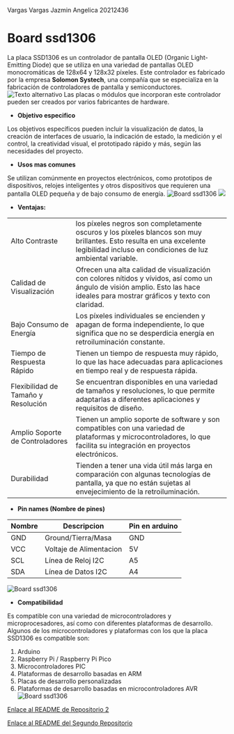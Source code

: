 Vargas Vargas Jazmin Angelica 20212436

# Board ssd1306 

La placa SSD1306 es un controlador de pantalla OLED (Organic Light-Emitting Diode) que se utiliza en una variedad de pantallas OLED monocromáticas de 128x64 y 128x32 píxeles. Este controlador es fabricado por la empresa __Solomon Systech__, una compañía que se especializa en la fabricación de controladores de pantalla y semiconductores. 
![Texto alternativo]( https://m.media-amazon.com/images/I/71V-CigtP9L.jpg ) Las placas o módulos que incorporan este controlador pueden ser creados por varios fabricantes de hardware.
 - __Objetivo especifico__

Los objetivos específicos pueden incluir la visualización de datos, la creación de interfaces de usuario, la indicación de estado, la medición y el control, la creatividad visual, el prototipado rápido y más, según las necesidades del proyecto.

 - __Usos mas comunes__
   
Se utilizan comúnmente en proyectos electrónicos, como prototipos de dispositivos, relojes inteligentes y otros dispositivos que requieren una pantalla OLED pequeña y de bajo consumo de energía.
![Board ssd1306 ](https://programarfacil.com/wp-content/uploads/2020/02/hola-mundo-pantalla-oled-arduino-02.jpg)
![](https://golemparts.files.wordpress.com/2017/07/ssd1306-10a-disp.jpg)


- __Ventajas:__

|                     |                |              
|---------------------|----------------|
| Alto Contraste   | los píxeles negros son completamente oscuros y los píxeles blancos son muy brillantes. Esto resulta en una excelente legibilidad incluso en condiciones de luz ambiental variable.    | 
|Calidad de Visualización  | Ofrecen una alta calidad de visualización con colores nítidos y vívidos, así como un ángulo de visión amplio. Esto las hace ideales para mostrar gráficos y texto con claridad.   | 
| Bajo Consumo de Energía  | Los píxeles individuales se encienden y apagan de forma independiente, lo que significa que no se desperdicia energía en retroiluminación constante.   |   
| Tiempo de Respuesta Rápido  | Tienen un tiempo de respuesta muy rápido, lo que las hace adecuadas para aplicaciones en tiempo real y de respuesta rápida.   |   
| Flexibilidad de Tamaño y Resolución  | Se encuentran disponibles en una variedad de tamaños y resoluciones, lo que permite adaptarlas a diferentes aplicaciones y requisitos de diseño.    | 
|Amplio Soporte de Controladores    |  Tienen un amplio soporte de software y son compatibles con una variedad de plataformas y microcontroladores, lo que facilita su integración en proyectos electrónicos.  |
| Durabilidad       |Tienden a tener una vida útil más larga en comparación con algunas tecnologías de pantalla, ya que no están sujetas al envejecimiento de la retroiluminación.        |

- __Pin names (Nombre de pines)__
  
|  Nombre     |  Descripcion   |  Pin en arduino  |
|---------------|-------------|------------|
GND| Ground/Tierra/Masa | GND |
VCC | Voltaje  de Alimentacion | 5V |
SCL | Línea de Reloj I2C | A5 |
SDA | Línea de Datos I2C | A4 |

![Board ssd1306 ](https://www.inteligenciaartificialyrobotica.com/cdn/shop/products/3e8a368922c29ab114c4c3d25f2bb38c_600x.jpg?v=1652202551)

- __Compatibilidad__

Es compatible con una variedad de microcontroladores y microprocesadores, así como con diferentes plataformas de desarrollo. Algunos de los microcontroladores y plataformas con los que la placa SSD1306 es compatible son:
1. Arduino
2. Raspberry Pi / Raspberry Pi Pico
3. Microcontroladores PIC
4. Plataformas de desarrollo basadas en ARM
5. Placas de desarrollo personalizadas
6. Plataformas de desarrollo basadas en microcontroladores AVR
![Board ssd1306 ](https://programarfacil.com/wp-content/uploads/2020/01/modulo-ssd1306-pantalla-oled-arduino.jpg)

[Enlace al README de Repositorio 2 ](https://github.com/JAZMIN2021/Expo/blob/ef8297f5a92b70bdf8b556e86c3665dadd2a42fc/2.1/blob/main/README.md)

[Enlace al README del Segundo Repositorio](https://github.com/JAZMIN2021/Expo/blob/c058bf5842f725a4dddc5316921177081eb12b65/2.1/README.md)







